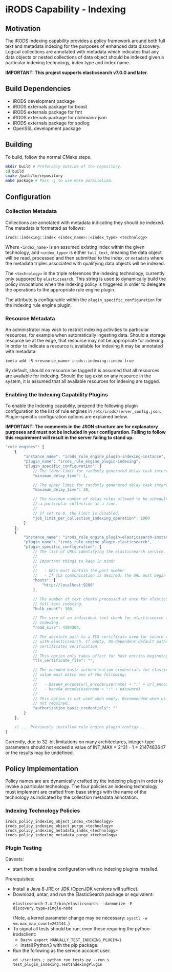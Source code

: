 # iRODS Capability - Indexing

## Motivation

The iRODS indexing capability provides a policy framework around both full text and metadata indexing for the purposes of enhanced data discovery. Logical collections are annotated with metadata which indicates that any data objects or nested collections of data object should be indexed given a particular indexing technology, index type and index name.

**IMPORTANT: This project supports elasticsearch v7.0.0 and later.**

## Build Dependencies

- iRODS development package
- iRODS externals package for boost
- iRODS externals package for fmt
- iRODS externals package for nlohmann-json
- iRODS externals package for spdlog
- OpenSSL development package

## Building

To build, follow the normal CMake steps.

```bash
mkdir build # Preferably outside of the repository.
cd build
cmake /path/to/repository
make package # Pass -j to use more parallelism.
```

## Configuration

### Collection Metadata

Collections are annotated with metadata indicating they should be indexed. The metadata is formatted as follows:
```
irods::indexing::index <index_name>::<index_type> <technology>
```
Where `<index_name>` is an assumed existing index within the given technology, and `<index_type>` is either `full_text`, meaning the data object will be read, processed and then submitted to the index, or `metadata` where the metadata triples associated with qualifying data objects will be indexed.

The `<technology>` in the triple references the indexing technology, currently only suppored by `elasticsearch`. This string is used to dynamically build the policy invocations when the indexing policy is triggered in order to delegate the operations to the appropriate rule engine plugin.

The attribute is configurable within the `plugin_specific_configuration` for the indexing rule engine plugin.

### Resource Metadata

An administrator may wish to restrict indexing activities to particular resources, for example when automatically ingesting data. Should a storage resource be at the edge, that resource may not be appropriate for indexing. In order to indicate a resource is available for indexing it may be annotated with metadata:
```
imeta add -R <resource_name> irods::indexing::index true
```
By default, should no resource be tagged it is assumed that all resources are available for indexing. Should the tag exist on any resource in the system, it is assumed that all available resources for indexing are tagged.

### Enabling the Indexing Capability Plugins

To enable the Indexing capability, prepend the following plugin configuration to the list of rule engines in `/etc/irods/server_config.json`. Plugin-specific configuration options are explained below.

**IMPORTANT: The comments in the JSON structure are for explanatory purposes and must not be included in your configuration. Failing to follow this requirement will result in the server failing to stand up.**

```js
"rule_engines": [
    {
        "instance_name": "irods_rule_engine_plugin-indexing-instance",
        "plugin_name": "irods_rule_engine_plugin-indexing",
        "plugin_specific_configuration": {
            // The lower limit for randomly generated delay task intervals.
            "minimum_delay_time": 1,

            // The upper limit for randomly generated delay task intervals.
            "maximum_delay_time": 30,

            // The maximum number of delay rules allowed to be scheduled for
            // a particular collection at a time.
            //
            // If set to 0, the limit is disabled.
            "job_limit_per_collection_indexing_operation": 1000
        }
    },
    {
        "instance_name": "irods_rule_engine_plugin-elasticsearch-instance",
        "plugin_name": "irods_rule_engine_plugin-elasticsearch",
        "plugin_specific_configuration": {
            // The list of URLs identifying the elasticsearch service.
            //
            // Important things to keep in mind:
            //
            //   - URLs must contain the port number
            //   - If TLS communication is desired, the URL must begin with "https"
            "hosts": [
                "http://localhost:9200"
            ],

            // The number of text chunks processed at once for elasticsearch
            // full-text indexing.
            "bulk_count": 100,

            // The size of an individual text chunk for elasticsearch full-text
            // indexing.
            "read_size": 4194304,

            // The absolute path to a TLS certificate used for secure communication
            // with elasticsearch. If empty, OS-dependent default paths are used for
            // certificates verification.
            //
            // This option only takes effect for host entries beginning with "https".
            "tls_certificate_file": "",

            // The encoded basic authentication credentials for elasticsearch. The
            // value must match one of the following:
            //
            //   - base64_encode(url_encode(username) + ":" + url_encode(password))
            //   - base64_encode(username + ":" + password)
            //
            // This option is not used when empty. Recommended when using TLS, but
            // not required.
            "authorization_basic_credentials": ""
        }
    },

    // ... Previously installed rule engine plugin configs ...
]
```

Currently, due to 32-bit limitations on many architectures, integer-type parameters should not exceed a value of INT_MAX = 2^31 - 1 = 2147483647 or the results may be undefined.

## Policy Implementation

Policy names are are dynamically crafted by the indexing plugin in order to invoke a particular technology. The four policies an indexing technology must implement are crafted from base strings with the name of the technology as indicated by the collection metadata annotation.

### Indexing Technology Policies
```
irods_policy_indexing_object_index_<technology>
irods_policy_indexing_object_purge_<technology>
irods_policy_indexing_metadata_index_<technology>
irods_policy_indexing_metadata_purge_<technology>
```

### Plugin Testing

Caveats:
   - start from a baseline configuration with no indexing plugins installed.

Prerequisites:
   - Install a Java 8 JRE or JDK (OpenJDK versions will suffice).
   - Download, untar, and run the ElasticSearch package or equivalent:
     ```
     elasticsearch-7.4.2/bin/elasticsearch --daemonize -E discovery.type=single-node
     ```
     (Note, a kernel parameter change may be necessary: `sysctl -w vm.max_map_count=262144` .)
   - To signal all tests should be run, even those requiring the python-irodsclient:
      * `Bash> export MANUALLY_TEST_INDEXING_PLUGIN=1`
      * install Python3 with the pip package.
   - Run the following as the service account user:
     ```
     cd ~/scripts ; python run_tests.py --run_s test_plugin_indexing.TestIndexingPlugin
     ```
